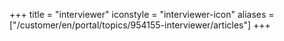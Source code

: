 ﻿+++
title = "interviewer"
iconstyle = "interviewer-icon"
aliases = ["/customer/en/portal/topics/954155-interviewer/articles"]
+++
